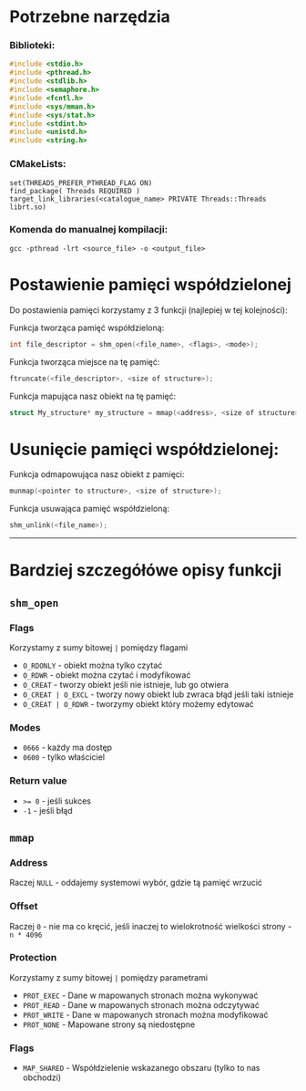 # Potrzebne narzędzia

### Biblioteki:
```c
#include <stdio.h>
#include <pthread.h>
#include <stdlib.h>
#include <semaphore.h>
#include <fcntl.h>
#include <sys/mman.h>
#include <sys/stat.h>
#include <stdint.h>
#include <unistd.h>
#include <string.h>
```

### CMakeLists:
```
set(THREADS_PREFER_PTHREAD_FLAG ON)
find_package( Threads REQUIRED )
target_link_libraries(<catalogue_name> PRIVATE Threads::Threads librt.so)
```

### Komenda do manualnej kompilacji:
```
gcc -pthread -lrt <source_file> -o <output_file>
```


# Postawienie pamięci współdzielonej

Do postawienia pamięci korzystamy z 3 funkcji (najlepiej w tej kolejności):

Funkcja tworząca pamięć współdzieloną:
```c
int file_descriptor = shm_open(<file_name>, <flags>, <mode>);
```

Funkcja tworząca miejsce na tę pamięć:
```c
ftruncate(<file_descriptor>, <size of structure>);
```

Funkcja mapująca nasz obiekt na tę pamięć:
```c
struct My_structure* my_structure = mmap(<address>, <size of structure>, <protection>, <flags>, <file_descriptor>, <offset>);
```

# Usunięcie pamięci współdzielonej:

Funkcja odmapowująca nasz obiekt z pamięci:
```c
munmap(<pointer to structure>, <size of structure>);
```

Funkcja usuwająca pamięć współdzieloną:
```c
shm_unlink(<file_name>);
```

---
# Bardziej szczegółówe opisy funkcji
## `shm_open`
### Flags
Korzystamy z sumy bitowej `|` pomiędzy flagami
- `O_RDONLY` - obiekt można tylko czytać
- `O_RDWR` - obiekt można czytać i modyfikować
- `O_CREAT` - tworzy obiekt jeśli nie istnieje, lub go otwiera
- `O_CREAT | O_EXCL` - tworzy nowy obiekt lub zwraca błąd jeśli taki istnieje
- `O_CREAT | O_RDWR` - tworzymy obiekt który możemy edytować
### Modes
- `0666` - każdy ma dostęp
- `0600` - tylko właściciel
### Return value
- `>= 0` - jeśli sukces
- `-1` - jeśli błąd
## `mmap`
### Address
Raczej `NULL` - oddajemy systemowi wybór, gdzie tą pamięć wrzucić
### Offset
Raczej `0` - nie ma co kręcić, jeśli inaczej to wielokrotność wielkości strony - `n * 4096`
### Protection
Korzystamy z sumy bitowej `|` pomiędzy parametrami
- `PROT_EXEC` - Dane w mapowanych stronach można wykonywać
- `PROT_READ` - Dane w mapowanych stronach można odczytywać
- `PROT_WRITE` - Dane w mapowanych stronach można modyfikować
- `PROT_NONE` - Mapowane strony są niedostępne
### Flags
- `MAP_SHARED` - Współdzielenie wskazanego obszaru (tylko to nas obchodzi)

